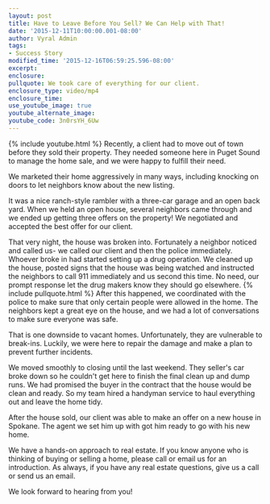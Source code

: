 ```yaml
---
layout: post
title: Have to Leave Before You Sell? We Can Help with That!
date: '2015-12-11T10:00:00.001-08:00'
author: Vyral Admin
tags:
- Success Story
modified_time: '2015-12-16T06:59:25.596-08:00'
excerpt:
enclosure:
pullquote: We took care of everything for our client.
enclosure_type: video/mp4
enclosure_time:
use_youtube_image: true
youtube_alternate_image:
youtube_code: 3n0rsYH_6Uw
---
```

{% include youtube.html %}
Recently, a client had to move out of town before they sold their property. They needed someone here in Puget Sound to manage the home sale, and we were happy to fulfill their need.

We marketed their home aggressively in many ways, including knocking on doors to let neighbors know about the new listing.

It was a nice ranch-style rambler with a three-car garage and an open back yard. When we held an open house, several neighbors came through and we ended up getting three offers on the property! We negotiated and accepted the best offer for our client.

That very night, the house was broken into. Fortunately a neighbor noticed and called us- we called our client and then the police immediately. Whoever broke in had started setting up a drug operation. We cleaned up the house, posted signs that the house was being watched and instructed the neighbors to call 911 immediately and us second this time. No need, our prompt response let the drug makers know they should go elsewhere.
{% include pullquote.html %}
After this happened, we coordinated with the police to make sure that only certain people were allowed in the home. The neighbors kept a great eye on the house, and we had a lot of conversations to make sure everyone was safe.

That is one downside to vacant homes. Unfortunately, they are vulnerable to break-ins. Luckily, we were here to repair the damage and make a plan to prevent further incidents.

We moved smoothly to closing until the last weekend. They seller's car broke down so he couldn't get here to finish the final clean up and dump runs. We had promised the buyer in the contract that the house would be clean and ready. So my team hired a handyman service to haul everything out and leave the home tidy.

After the house sold, our client was able to make an offer on a new house in Spokane. The agent we set him up with got him ready to go with his new home.

We have a hands-on approach to real estate. If you know anyone who is thinking of buying or selling a home, please call or email us for an introduction. As always, if you have any real estate questions, give us a call or send us an email.

We look forward to hearing from you!
